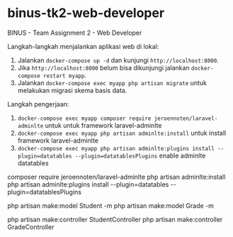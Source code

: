# binus-tk2-web-developer
BINUS - Team Assignment 2 - Web Developer


Langkah-langkah menjalankan aplikasi web di lokal:

1. Jalankan `docker-compose up -d` dan kunjungi `http://localhost:8000`.
2. Jika `http://localhost:8000` belum bisa dikunjungi jalankan `docker-compose restart myapp`.
3. Jalankan `docker-compose exec myapp php artisan migrate` untuk melakukan migrasi skema basis data.

Langkah pengerjaan:
1. `docker-compose exec myapp composer require jeroennoten/laravel-adminlte` untuk untuk framework laravel-adminlte
1. `docker-compose exec myapp php artisan adminlte:install` untuk install framework laravel-adminlte
1. `docker-compose exec myapp php artisan adminlte:plugins install --plugin=datatables --plugin=datatablesPlugins` enable adminlte datatables

<!-- Proses Pengerjaan -->
composer require jeroennoten/laravel-adminlte
php artisan adminlte:install
php artisan adminlte:plugins install --plugin=datatables --plugin=datatablesPlugins

php artisan make:model Student -m
php artisan make:model Grade -m


php artisan make:controller StudentController
php artisan make:controller GradeController